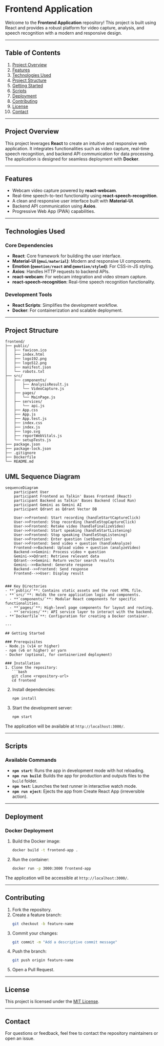 # Frontend Application

Welcome to the **Frontend Application** repository! This project is built using React and provides a robust platform for video capture, analysis, and speech recognition with a modern and responsive design.

---

## Table of Contents
1. [Project Overview](#project-overview)
2. [Features](#features)
3. [Technologies Used](#technologies-used)
4. [Project Structure](#project-structure)
5. [Getting Started](#getting-started)
6. [Scripts](#scripts)
7. [Deployment](#deployment)
8. [Contributing](#contributing)
9. [License](#license)
10. [Contact](#contact)

---

## Project Overview

This project leverages **React** to create an intuitive and responsive web application. It integrates functionalities such as video capture, real-time speech recognition, and backend API communication for data processing. The application is designed for seamless deployment with **Docker**.

---

## Features
- Webcam video capture powered by **react-webcam**.
- Real-time speech-to-text functionality using **react-speech-recognition**.
- A clean and responsive user interface built with **Material-UI**.
- Backend API communication using **Axios**.
- Progressive Web App (PWA) capabilities.

---

## Technologies Used

### Core Dependencies
- **React**: Core framework for building the user interface.
- **Material-UI (`@mui/material`)**: Modern and responsive UI components.
- **Emotion (`@emotion/react` and `@emotion/styled`)**: For CSS-in-JS styling.
- **Axios**: Handles HTTP requests to backend APIs.
- **react-webcam**: For webcam integration and video stream capture.
- **react-speech-recognition**: Real-time speech recognition functionality.

### Development Tools
- **React Scripts**: Simplifies the development workflow.
- **Docker**: For containerization and scalable deployment.

---

## Project Structure

```
frontend/
├── public/
│   ├── favicon.ico
│   ├── index.html
│   ├── logo192.png
│   ├── logo512.png
│   ├── manifest.json
│   └── robots.txt
├── src/
│   ├── components/
│   │   ├── AnalysisResult.js
│   │   └── VideoCapture.js
│   ├── pages/
│   │   └── MainPage.js
│   ├── services/
│   │   └── api.js
│   ├── App.css
│   ├── App.js
│   ├── App.test.js
│   ├── index.css
│   ├── index.js
│   ├── logo.svg
│   ├── reportWebVitals.js
│   └── setupTests.js
├── package.json
├── package-lock.json
├── .gitignore
├── Dockerfile
└── README.md
```
## UML Sequence Diagram

```mermaid
sequenceDiagram
    participant User
    participant Frontend as Talkin' Bases Frontend (React)
    participant Backend as Talkin' Bases Backend (Cloud Run)
    participant Gemini as Gemini AI
    participant Qdrant as Qdrant Vector DB

    User->>Frontend: Start recording (handleStartCaptureClick)
    User->>Frontend: Stop recording (handleStopCaptureClick)
    User->>Frontend: Retake video (handleFinalizeVideo)
    User->>Frontend: Start speaking (handleStartListening)
    User->>Frontend: Stop speaking (handleStopListening)
    User->>Frontend: Enter question (setQuestion)
    User->>Frontend: Send video + question (handleAnalyze)
    Frontend->>Backend: Upload video + question (analyzeVideo)
    Backend->>Gemini: Process video + question
    Gemini->>Qdrant: Retrieve relevant data
    Qdrant-->>Gemini: Return vector search results
    Gemini-->>Backend: Generate response
    Backend-->>Frontend: Send response
    Frontend-->>User: Display result


### Key Directories
- **`public/`**: Contains static assets and the root HTML file.
- **`src/`**: Holds the core application logic and components.
  - **`components/`**: Modular React components for specific functionalities.
  - **`pages/`**: High-level page components for layout and routing.
  - **`services/`**: API service layer to interact with the backend.
- **`Dockerfile`**: Configuration for creating a Docker container.

---

## Getting Started

### Prerequisites
- Node.js (v14 or higher)
- npm (v6 or higher) or yarn
- Docker (optional, for containerized deployment)

### Installation
1. Clone the repository:
   ```bash
   git clone <repository-url>
   cd frontend
   ```
2. Install dependencies:
   ```bash
   npm install
   ```
3. Start the development server:
   ```bash
   npm start
   ```

The application will be available at `http://localhost:3000/`.

---

## Scripts

### Available Commands
- **`npm start`**: Runs the app in development mode with hot reloading.
- **`npm run build`**: Builds the app for production and outputs files to the `build` folder.
- **`npm test`**: Launches the test runner in interactive watch mode.
- **`npm run eject`**: Ejects the app from Create React App (irreversible action).

---

## Deployment

### Docker Deployment
1. Build the Docker image:
   ```bash
   docker build -t frontend-app .
   ```
2. Run the container:
   ```bash
   docker run -p 3000:3000 frontend-app
   ```

The application will be accessible at `http://localhost:3000/`.

---

## Contributing

1. Fork the repository.
2. Create a feature branch:
   ```bash
   git checkout -b feature-name
   ```
3. Commit your changes:
   ```bash
   git commit -m "Add a descriptive commit message"
   ```
4. Push the branch:
   ```bash
   git push origin feature-name
   ```
5. Open a Pull Request.

---

## License
This project is licensed under the [MIT License](LICENSE).

---

## Contact

For questions or feedback, feel free to contact the repository maintainers or open an issue.
